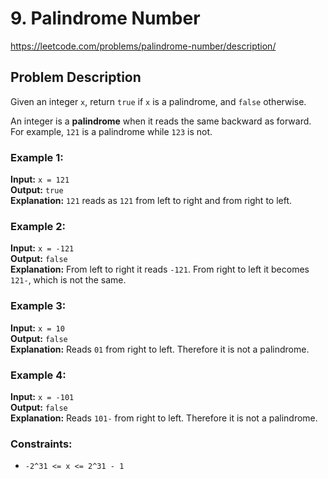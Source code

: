 # 9. Palindrome Number

https://leetcode.com/problems/palindrome-number/description/

## Problem Description

Given an integer `x`, return `true` if `x` is a palindrome, and `false` otherwise.

An integer is a **palindrome** when it reads the same backward as forward. For example, `121` is a palindrome while `123` is not.

### Example 1:
**Input:** `x = 121`  
**Output:** `true`  
**Explanation:** `121` reads as `121` from left to right and from right to left.

### Example 2:
**Input:** `x = -121`  
**Output:** `false`  
**Explanation:** From left to right it reads `-121`. From right to left it becomes `121-`, which is not the same.

### Example 3:
**Input:** `x = 10`  
**Output:** `false`  
**Explanation:** Reads `01` from right to left. Therefore it is not a palindrome.

### Example 4:
**Input:** `x = -101`  
**Output:** `false`  
**Explanation:** Reads `101-` from right to left. Therefore it is not a palindrome.

### Constraints:
- `-2^31 <= x <= 2^31 - 1`
